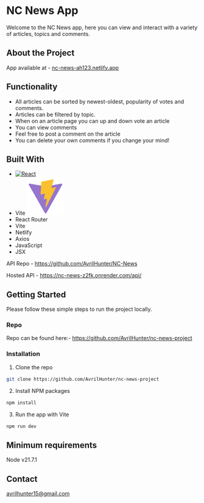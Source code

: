 # NC News App

Welcome to the NC News app, here you can view and interact with a variety of articles, topics and comments.

## About the Project
App available at -  [nc-news-ah123.netlify.app](https://nc-news-ah123.netlify.app)

## Functionality

- All articles can be sorted by newest-oldest, popularity of votes and comments.
- Articles can be filtered by topic.
- When on an article page you can up and down vote an article
- You can view comments
- Feel free to post a comment on the article
- You can delete your own comments if you change your mind!


## Built With

- [![React][React.js]][React-url]
- Vite ![Vite.js](image.png)
- React Router
- Vite
- Netlify
- Axios
- JavaScript
- JSX


API Repo - 
https://github.com/AvrilHunter/NC-News   
 
Hosted API - https://nc-news-z2fk.onrender.com/api/

## Getting Started

Please follow these simple steps to run the project locally.  

### Repo

Repo can be found here:- https://github.com/AvrilHunter/nc-news-project

### Installation
1. Clone the repo
```sh
git clone https://github.com/AvrilHunter/nc-news-project
```
2. Install NPM packages
```sh
npm install
```
3. Run the app with Vite
```sh
npm run dev
```

## Minimum requirements

Node v21.7.1

## Contact

avrilhunter15@gmail.com


[React.js]: https://img.shields.io/badge/React-20232A?style=for-the-badge&logo=react&logoColor=61DAFB
[React-url]: https://reactjs.org/

